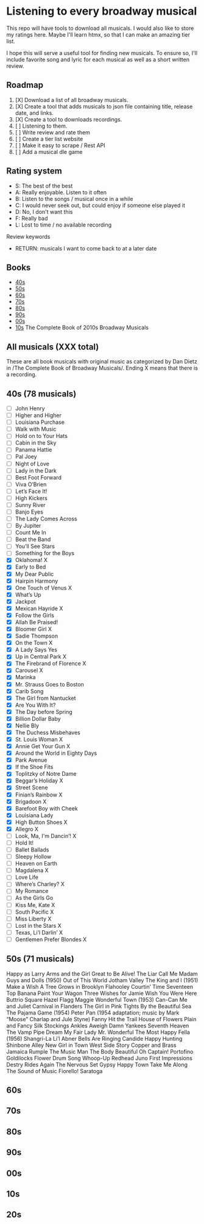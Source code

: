 # Listening to every broadway musical

This repo will have tools to download all musicals. I would also like to store
my ratings here. Maybe I'll learn htmx, so that I can make an amazing tier
list.

I hope this will serve a useful tool for finding new musicals. To ensure so,
I'll include favorite song and lyric for each musical as well as a short
written review.

## Roadmap
1. [X] Download a list of all broadway musicals.
2. [X] Create a tool that adds musicals to json file containing title, release date, and links.
3. [X] Create a tool to downloads recordings.
4. [ ] Listening to them.
6. [ ] Write review and rate them
7. [ ] Create a tier list website
8. [ ] Make it easy to scrape / Rest API
8. [ ] Add a musical dle game

## Rating system
- S: The best of the best
- A: Really enjoyable. Listen to it often
- B: Listen to the songs / musical once in a while
- C: I would never seek out, but could enjoy if someone else played it
- D: No, I don't want this
- F: Really bad
- L: Lost to time / no available recording

Review keywords
- RETURN: musicals I want to come back to at a later date

## Books
- [40s](https://books.google.no/books?id=VRiMBgAAQBAJ&pg=PA519&lpg=PA519&dq=Every+%22book+musical+with+new+music%22&source=bl&ots=DTSFbttDjp&sig=ACfU3U3lwoxwpiXhgeCojDo5Z_xUP2eUSQ&hl=en&sa=X&ved=2ahUKEwj4_sv-k4KAAxW6SfEDHRb0DFQQ6AF6BAg4EAM)
- [50s](https://books.google.no/books?id=_Zz_AwAAQBAJ&pg=PA391&lpg=PA391&dq=Every+%22book+musical+with+new+music%22&source=bl&ots=gJBZJ_oU-k&sig=ACfU3U0cYc3Pduj1fTrBe2X5YrhgAoVShw&hl=en&sa=X&ved=2ahUKEwj4_sv-k4KAAxW6SfEDHRb0DFQQ6AF6BAg3EAM)
- [60s](https://books.google.no/books?id=6NBiAwAAQBAJ&pg=PA538&lpg=PA538&dq=Every+%22book+musical+with+new+music%22&source=bl&ots=2m-J3QWEhy&sig=ACfU3U1J8a6aJryUrT5XVSCN2jbZIqE51g&hl=en&sa=X&ved=2ahUKEwj4_sv-k4KAAxW6SfEDHRb0DFQQ6AF6BAg5EAM#v=onepage&q&f=true)
- [70s](https://books.google.com/books?id=12NECgAAQBAJ&printsec=frontcover&dq=inauthor:%22Dan+Dietz%22&hl=en&newbks=1&newbks_redir=1&sa=X&ved=2ahUKEwiZjqqXloKAAxWpVfEDHQcHCOEQ6AF6BAgHEAI)
- [80s](https://www.google.no/books/edition/The_Complete_Book_of_1980s_Broadway_Musi/ux5UCwAAQBAJ?hl=en&gbpv=1&dq=inauthor:%22Dan+Dietz%22&printsec=frontcover)
- [90s](https://www.google.no/books/edition/The_Complete_Book_of_1990s_Broadway_Musi/WPLaDAAAQBAJ?hl=en&gbpv=1&dq=inauthor:%22Dan+Dietz%22&printsec=frontcover)
- [00s](https://books.google.no/books?id=3YM1DgAAQBAJ&pg=PA144&lpg=PA144&dq=Every+%22book+musical+with+new+music%22+2000s&source=bl&ots=nWPh9AyoDM&sig=ACfU3U3b1h8_aWWuCslBOfN6rCU4pUnhQw&hl=en&sa=X&ved=2ahUKEwjrx_DZmoKAAxU7QvEDHRGHDHoQ6AF6BAgGEAM)
- [10s](https://books.google.no/books?id=DwnyDwAAQBAJ&pg=PR11&lpg=PR11&dq=Every+%22book+musical+with+new+music%22+2000s&source=bl&ots=mg_1tvY5L4&sig=ACfU3U3mX2oXUhtgwNKLt-3dsbsnJBrsaA&hl=en&sa=X&ved=2ahUKEwjrx_DZmoKAAxU7QvEDHRGHDHoQ6AF6BAgEEAM)
The Complete Book of 2010s Broadway Musicals

## All musicals (XXX total)
These are all book musicals with original music as categorized by Dan Dietz in
/The Complete Book of Broadway Musicals/. Ending X means that there is a recording.

## 40s (78 musicals)
- [ ] John Henry
- [ ] Higher and Higher
- [ ] Louisiana Purchase
- [ ] Walk with Music
- [ ] Hold on to Your Hats
- [ ] Cabin in the Sky
- [ ] Panama Hattie
- [ ] Pal Joey
- [ ] Night of Love
- [ ] Lady in the Dark
- [ ] Best Foot Forward
- [ ] Viva O’Brien
- [ ] Let’s Face It!
- [ ] High Kickers
- [ ] Sunny River
- [ ] Banjo Eyes
- [ ] The Lady Comes Across
- [ ] By Jupiter
- [ ] Count Me In
- [ ] Beat the Band
- [ ] You’ll See Stars
- [ ] Something for the Boys
- [X] Oklahoma!  X
- [X] Early to Bed
- [X] My Dear Public
- [X] Hairpin Harmony
- [X] One Touch of Venus  X
- [X] What’s Up
- [X] Jackpot
- [X] Mexican Hayride  X
- [X] Follow the Girls
- [X] Allah Be Praised!
- [X] Bloomer Girl  X
- [X] Sadie Thompson
- [X] On the Town  X
- [X] A Lady Says Yes
- [X] Up in Central Park  X
- [X] The Firebrand of Florence  X
- [X] Carousel  X
- [X] Marinka
- [X] Mr. Strauss Goes to Boston
- [X] Carib Song
- [X] The Girl from Nantucket
- [X] Are You With It?
- [X] The Day before Spring
- [X] Billion Dollar Baby
- [X] Nellie Bly
- [X] The Duchess Misbehaves
- [X] St. Louis Woman  X
- [X] Annie Get Your Gun  X
- [X] Around the World in Eighty Days
- [X] Park Avenue
- [X] If the Shoe Fits
- [X] Toplitzky of Notre Dame
- [X] Beggar’s Holiday  X
- [X] Street Scene
- [X] Finian’s Rainbow  X
- [X] Brigadoon  X
- [X] Barefoot Boy with Cheek
- [X] Louisiana Lady
- [X] High Button Shoes  X
- [X] Allegro  X
- [ ] Look, Ma, I'm Dancin’!  X
- [ ] Hold It!
- [ ] Ballet Ballads
- [ ] Sleepy Hollow
- [ ] Heaven on Earth
- [ ] Magdalena  X
- [ ] Love Life
- [ ] Where’s Charley?  X
- [ ] My Romance
- [ ] As the Girls Go
- [ ] Kiss Me, Kate  X
- [ ] South Pacific  X
- [ ] Miss Liberty  X
- [ ] Lost in the Stars  X
- [ ] Texas, Li’l Darlin’  X
- [ ] Gentlemen Prefer Blondes  X

## 50s (71 musicals)
Happy as Larry
Arms and the Girl
Great to Be Alive!
The Liar
Call Me Madam
Guys and Dolls (1950)
Out of This World
Jotham Valley
The King and I (1951)
Make a Wish
A Tree Grows in Brooklyn
Flahooley
Courtin’ Time
Seventeen
Top Banana
Paint Your Wagon
Three Wishes for Jamie
Wish You Were Here
Buttrio Square
Hazel Flagg
Maggie
Wonderful Town (1953)
Can-Can
Me and Juliet
Carnival in Flanders
The Girl in Pink Tights
By the Beautiful Sea
The Pajama Game (1954)
Peter Pan (1954 adaptation; music by Mark “Moose” Charlap and Jule Styne)
Fanny
Hit the Trail
House of Flowers
Plain and Fancy
Silk Stockings
Ankles Aweigh
Damn Yankees
Seventh Heaven
The Vamp
Pipe Dream
My Fair Lady
Mr. Wonderful
The Most Happy Fella (1956)
Shangri-La
Li’l Abner
Bells Are Ringing
Candide
Happy Hunting
Shinbone Alley
New Girl in Town
West Side Story
Copper and Brass
Jamaica
Rumple
The Music Man
The Body Beautiful
Oh Captain!
Portofino
Goldilocks
Flower Drum Song
Whoop-Up
Redhead
Juno
First Impressions
Destry Rides Again
The Nervous Set
Gypsy
Happy Town
Take Me Along
The Sound of Music
Fiorello!
Saratoga

## 60s
## 70s
## 80s
## 90s
## 00s
## 10s
## 20s
